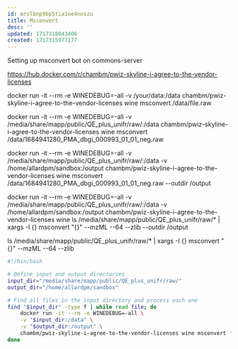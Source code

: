 ```yaml
---
id: mrslbnp9bp5tia1ne4nnszu
title: Msconvert
desc: ''
updated: 1717318043406
created: 1717315977177
---
```


Setting up msconvert bot on commons-server

https://hub.docker.com/r/chambm/pwiz-skyline-i-agree-to-the-vendor-licenses

docker run -it --rm -e WINEDEBUG=-all -v /your/data:/data chambm/pwiz-skyline-i-agree-to-the-vendor-licenses wine msconvert /data/file.raw

docker run -it --rm -e WINEDEBUG=-all -v /media/share/mapp/public/QE_plus_unifr/raw/:/data chambm/pwiz-skyline-i-agree-to-the-vendor-licenses wine msconvert /data/1684941280_PMA_dbgi_000993_01_01_neg.raw

docker run -it --rm -e WINEDEBUG=-all -v /media/share/mapp/public/QE_plus_unifr/raw/:/data -v /home/allardpm/sandbox:/output chambm/pwiz-skyline-i-agree-to-the-vendor-licenses wine msconvert /data/1684941280_PMA_dbgi_000993_01_01_neg.raw --outdir /output

docker run -it --rm -e WINEDEBUG=-all -v /media/share/mapp/public/QE_plus_unifr/raw/:/data -v /home/allardpm/sandbox:/output chambm/pwiz-skyline-i-agree-to-the-vendor-licenses wine ls /media/share/mapp/public/QE_plus_unifr/raw/* | xargs -I {} msconvert "{}" --mzML --64 --zlib --outdir /output


ls /media/share/mapp/public/QE_plus_unifr/raw/* | xargs -I {} msconvert "{}" --mzML --64 --zlib


```bash
#!/bin/bash

# Define input and output directories
input_dir="/media/share/mapp/public/QE_plus_unifr/raw/"
output_dir="/home/allardpm/sandbox"

# Find all files in the input directory and process each one
find "$input_dir" -type f | while read file; do
    docker run -it --rm -e WINEDEBUG=-all \
    -v "$input_dir:/data" \
    -v "$output_dir:/output" \
    chambm/pwiz-skyline-i-agree-to-the-vendor-licenses wine msconvert "/data/$(basename "$file")" --outdir /output --mzML --64 --zlib
done
```

